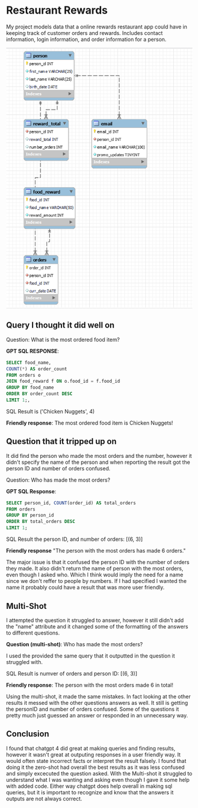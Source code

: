 # Restaurant Rewards

My project models data that a online rewards restaurant app could have in keeping track of customer orders and rewards. Includes contact information, login information, and order information for a person.


<img src="schema.png">

## Query I thought it did well on

Question: What is the most ordered food item?

**GPT SQL RESPONSE**:
```sql
SELECT food_name,
COUNT(*) AS order_count
FROM orders o
JOIN food_reward f ON o.food_id = f.food_id
GROUP BY food_name
ORDER BY order_count DESC
LIMIT 1;,
```

SQL Result is ('Chicken Nuggets', 4)

**Friendly response**: The most ordered food item is Chicken Nuggets!

## Question that it tripped up on

It did find the person who made the most orders and the number, however it didn't specify the name of the person and when reporting the result got the person ID and number of orders confused. 

Question: Who has made the most orders?

**GPT SQL Response**:
```sql
SELECT person_id, COUNT(order_id) AS total_orders
FROM orders
GROUP BY person_id
ORDER BY total_orders DESC
LIMIT 1;
```

SQL Result the person ID, and number of orders: [(6, 3)]

**Friendly response** "The person with the most orders has made 6 orders."

The major issue is that it confused the person ID with the number of orders they made. It also didn't return the name of person with the most orders, even though I asked who. Which I think would imply the need for a name since we don't reffer to people by numbers. If I had specified I wanted the name it probably could have a result that was more user friendly.

## Multi-Shot
I attempted the question it struggled to answer, however it still didn't add the "name" attribute and it changed some of the formatting of the answers to different questions. 

**Question (multi-shot)**: Who has made the most orders?

I used the provided the same query that it outputted in the question it struggled with.

SQL Result is numver of orders and person ID: [(6, 3)]

**Friendly response**: The person with the most orders made 6 in total!

Using the multi-shot, it made the same mistakes. In fact looking at the other results it messed with the other questions answers as well. It still is getting the personID and number of orders confused. Some of the questions it pretty much just guessed an answer or responded in an unnecessary way. 

## Conclusion
I found that chatgpt 4 did great at making queries and finding results, however it wasn't great at outputing responses in a user friendly way. It would often state incorrect facts or interpret the result falsely. I found that doing it the zero-shot had overall the best results as it was less confused and simply excecuted the question asked. With the Multi-shot it struggled to understand what I was wanting and asking even though I gave it some help with added code. Either way chatgpt does help overall in making sql queries, but it is important to recognize and know that the answers it outputs are not always correct. 

